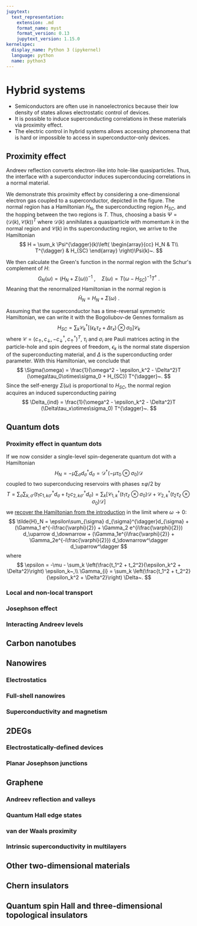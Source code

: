 ```yaml
---
jupytext:
  text_representation:
    extension: .md
    format_name: myst
    format_version: 0.13
    jupytext_version: 1.15.0
kernelspec:
  display_name: Python 3 (ipykernel)
  language: python
  name: python3
---
```


# Hybrid systems

- Semiconductors are often use in nanoelectronics because their low density of states allows electrostatic control of devices.
- It is possible to induce superconducting correlations in these materials via proximity effect.
- The electric control in hybrid systems allows accessing phenomena that is hard or impossible to access in superconductor-only devices.

## Proximity effect

Andreev reflection converts electron-like into hole-like quasiparticles.
Thus, the interface with a superconductor induces superconducing correlations in a normal material.

We demonstrate this proximity effect by considering a one-dimensional electron gas coupled to a superconductor, depicted in the figure.
The normal region has a Hamiltonian $H_N$, the superconducting region $H_{SC}$, and the hopping between the two regions is $T$.
Thus, choosing a basis $\Psi = (\mathcal{D}(k), \mathcal{C}(k))^T$ where $\mathcal{D}(k)$ annihilates a quasiparticle with momentum $k$ in the normal region and $\mathcal{C}(k)$ in ths superconducting region, we arrive to the Hamiltonian
$$
H = \sum_k \Psi^{\dagger}(k)\left(
\begin{array}{cc}
  H_N & T\\
  T^{\dagger} & H_{SC}
\end{array}
\right)\Psi(k)~.
$$

We then calculate the Green's function in the normal region with the Schur's complement of $H$:
$$
G_N(\omega) = (H_N + \Sigma(\omega))^{-1}~,\quad \Sigma(\omega) = T (\omega - H_{SC})^{-1}T^{\dagger}~.
$$
Meaning that the renormalized Hamiltonian in the normal region is
$$
\tilde{H}_N = H_N + \Sigma(\omega)~.
$$

Assuming that the superconductor has a time-reversal symmetric Hamiltonian, we can write it with the Bogoliubov-de Gennes formalism as
$$
H_{SC}=\sum_k \mathcal{C}_k^{\dagger}[(\epsilon_{k}\tau_z + \Delta \tau_x)\otimes\sigma_0] \mathcal{C}_k
$$
where $\mathcal{C} = (c_{\uparrow}, c_{\downarrow}, -c_{\downarrow}^{\dagger}, c_{\uparrow}^{\dagger})^T$, $\tau_i$ and $\sigma_i$ are Pauli matrices acting in the particle-hole and spin degrees of freedom, $\epsilon_k$ is the normal state dispersion of the superconducting material, and $\Delta$ is the superconducting order parameter.
With this Hamiltonian, we conclude that
$$
\Sigma(\omega) = \frac{1}{\omega^2 - \epsilon_k^2 - \Delta^2}T (\omega\tau_0\otimes\sigma_0 + H_{SC}) T^{\dagger}~.
$$
Since the self-energy $\Sigma(\omega)$ is proportional to $H_{SC}$, the normal region acquires an induced superconducting pairing
$$
\Delta_{ind} = \frac{1}{\omega^2 - \epsilon_k^2 - \Delta^2}T (\Delta\tau_x\otimes\sigma_0) T^{\dagger}~.
$$

## Quantum dots

### Proximity effect in quantum dots

If we now consider a single-level spin-degenerate quantum dot with a Hamiltonian
$$
H_N = -\mu \sum_{\sigma} d_{\sigma}^{\dagger}d_{\sigma} = \mathcal{D}^{\dagger}(-\mu \tau_0\otimes \sigma_0)\mathcal{D}
$$
coupled to two superconducing reservoirs with phases $\pm \varphi / 2$ by
$$
T = \sum_{\sigma} \sum_{k,\sigma'} \left(t_1 c_{1,k\sigma'}^{\dagger}d_{\sigma} + t_2 c_{2,k\sigma'}^{\dagger}d_{\sigma}\right) = \sum_k \left[\mathcal{C}_{1,k}^{\dagger}(t_1 \tau_z \otimes \sigma_0)\mathcal{D} + \mathcal{C}_{2,k}^{\dagger}(t_2 \tau_z \otimes \sigma_0)\mathcal{D} \right]
$$
we [recover the Hamiltonian from the introduction](./topic_map.md) in the limit where $\omega \to 0$:
$$
\tilde{H}_N = \epsilon\sum_{\sigma} d_{\sigma}^{\dagger}d_{\sigma} + (\Gamma_1 e^{-i\frac{\varphi}{2}} + \Gamma_2 e^{i\frac{\varphi}{2}}) d_\uparrow d_\downarrow  + (\Gamma_1e^{i\frac{\varphi}{2}} + \Gamma_2e^{-i\frac{\varphi}{2}}) d_\downarrow^\dagger d_\uparrow^\dagger
$$
where
$$
\epsilon = -\mu - \sum_k \left(\frac{t_1^2 + t_2^2}{\epsilon_k^2 + \Delta^2}\right) \epsilon_k~,\\
\Gamma_{i} = \sum_k \left(\frac{t_1^2 + t_2^2}{\epsilon_k^2 + \Delta^2}\right) \Delta~.
$$

### Local and non-local transport

### Josephson effect

### Interacting Andreev levels

## Carbon nanotubes

## Nanowires

### Electrostatics

### Full-shell nanowires

### Superconductivity and magnetism

## 2DEGs

### Electrostatically-defined devices

### Planar Josephson junctions

## Graphene

### Andreev reflection and valleys

### Quantum Hall edge states

### van der Waals proximity

### Intrinsic superconductivity in multilayers

## Other two-dimensional materials

## Chern insulators

## Quantum spin Hall and three-dimensional topological insulators